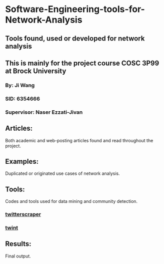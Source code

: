 # Software-Engineering-tools-for-Network-Analysis
## Tools found, used or developed for network analysis
## This is mainly for the project course COSC 3P99 at Brock University
### By: Ji Wang
### SID: 6354666
### Supervisor: Naser Ezzati-Jivan
## Articles:
Both academic and web-posting articles found and read throughout the project.

## Examples:
Duplicated or originated use cases of network analysis.

## Tools:
Codes and tools used for data mining and community detection.
### [twitterscraper](https://github.com/taspinar/twitterscraper)
### [twint](https://github.com/twintproject/twint)
## Results:
Final output.
